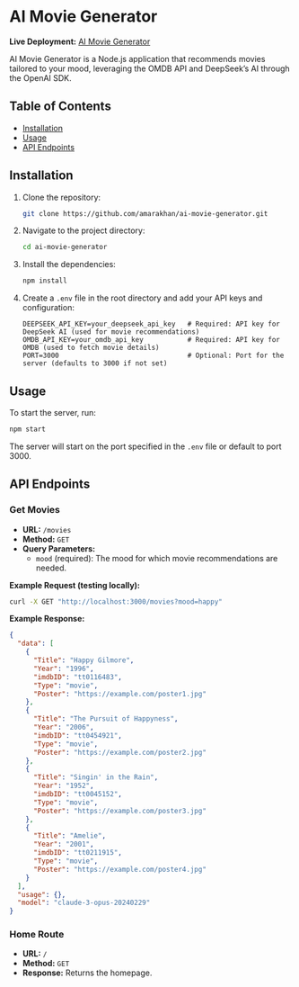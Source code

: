 
# AI Movie Generator

**Live Deployment:** [AI Movie Generator](https://ai-movie-generator.fly.dev/)

AI Movie Generator is a Node.js application that recommends movies tailored to your mood, leveraging the OMDB API and DeepSeek’s AI through the OpenAI SDK.

## Table of Contents

- [Installation](#installation)
- [Usage](#usage)
- [API Endpoints](#api-endpoints)


## Installation

1. Clone the repository:

   ```bash
   git clone https://github.com/amarakhan/ai-movie-generator.git
   ```

2. Navigate to the project directory:

   ```bash
   cd ai-movie-generator
   ```

3. Install the dependencies:

   ```bash
   npm install
   ```

4. Create a `.env` file in the root directory and add your API keys and configuration:

   ```env
   DEEPSEEK_API_KEY=your_deepseek_api_key   # Required: API key for DeepSeek AI (used for movie recommendations)
   OMDB_API_KEY=your_omdb_api_key           # Required: API key for OMDB (used to fetch movie details)
   PORT=3000                                # Optional: Port for the server (defaults to 3000 if not set)
   ```

## Usage

To start the server, run:

```bash
npm start
```

The server will start on the port specified in the `.env` file or default to port 3000.

## API Endpoints

### Get Movies

- **URL:** `/movies`
- **Method:** `GET`
- **Query Parameters:**
  - `mood` (required): The mood for which movie recommendations are needed.

**Example Request (testing locally):**

```bash
curl -X GET "http://localhost:3000/movies?mood=happy"
```

**Example Response:**

```json
{
  "data": [
    {
      "Title": "Happy Gilmore",
      "Year": "1996",
      "imdbID": "tt0116483",
      "Type": "movie",
      "Poster": "https://example.com/poster1.jpg"
    },
    {
      "Title": "The Pursuit of Happyness",
      "Year": "2006",
      "imdbID": "tt0454921",
      "Type": "movie",
      "Poster": "https://example.com/poster2.jpg"
    },
    {
      "Title": "Singin' in the Rain",
      "Year": "1952",
      "imdbID": "tt0045152",
      "Type": "movie",
      "Poster": "https://example.com/poster3.jpg"
    },
    {
      "Title": "Amelie",
      "Year": "2001",
      "imdbID": "tt0211915",
      "Type": "movie",
      "Poster": "https://example.com/poster4.jpg"
    }
  ],
  "usage": {},
  "model": "claude-3-opus-20240229"
}
```

### Home Route

- **URL:** `/`
- **Method:** `GET`
- **Response:** Returns the homepage.

